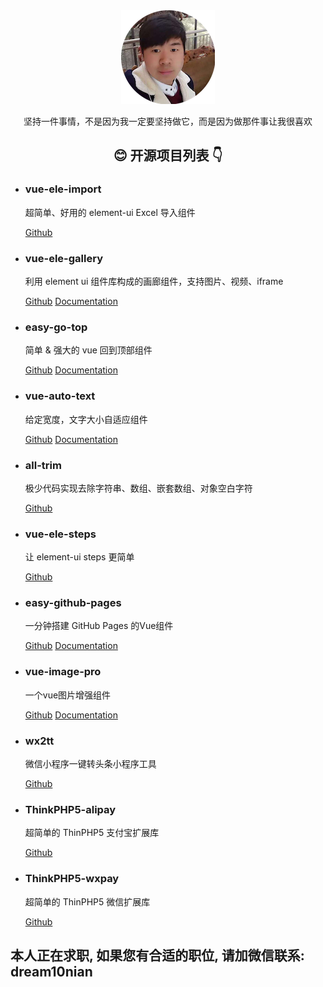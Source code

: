 <main>
  <section>
    <div align="center">
      <img  src="./avatar.png" alt="张超杰" />
      <p>坚持一件事情，不是因为我一定要坚持做它，而是因为做那件事让我很喜欢</p>
    </div>
  </section>

  <section>
    <h2 align="center">😊 开源项目列表 👇</h2>
    <ul>
      <li>
        <h3>vue-ele-import</h3>
        <p>
          超简单、好用的 element-ui Excel 导入组件
        </p>
        <p>
          <a href="https://github.com/dream2023/vue-ele-import">Github</a>
        </p>
      </li>
      <li>
        <h3>vue-ele-gallery</h3>
        <p>
          利用 element ui 组件库构成的画廊组件，支持图片、视频、iframe
        </p>
        <p>
          <a href="https://github.com/dream2023/vue-ele-gallery">Github</a>
          <a href="https://dream2023.github.io/vue-ele-gallery/">Documentation</a>
        </p>
      </li>
      <li>
        <h3>easy-go-top</h3>
        <p>
          简单 & 强大的 vue 回到顶部组件
        </p>
        <p>
          <a href="https://github.com/dream2023/easy-go-top">Github</a>
          <a href="https://dream2023.github.io/easy-go-top/">Documentation</a>
        </p>
      </li>
      <li>
        <h3>vue-auto-text</h3>
        <p>
          给定宽度，文字大小自适应组件
        </p>
        <p>
          <a href="https://github.com/dream2023/vue-auto-text">Github</a>
          <a href="https://dream2023.github.io/vue-auto-text/">Documentation</a>
        </p>
      </li>
      <li>
        <h3>all-trim</h3>
        <p>
          极少代码实现去除字符串、数组、嵌套数组、对象空白字符
        </p>
        <p>
          <a href="https://github.com/dream2023/all-trim">Github</a>
        </p>
      </li>
      <li>
        <h3>vue-ele-steps</h3>
        <p>
          让 element-ui steps 更简单
        </p>
        <p>
          <a href="https://github.com/dream2023/vue-ele-steps">Github</a>
        </p>
      </li>
      <li>
        <h3>easy-github-pages</h3>
        <p>
          一分钟搭建 GitHub Pages 的Vue组件
        </p>
        <p>
          <a href="https://github.com/dream2023/easy-github-pages">Github</a>
          <a href="https://dream2023.github.io/easy-github-pages/">Documentation</a>
        </p>
      </li>
      <li>
        <h3>vue-image-pro</h3>
        <p>
          一个vue图片增强组件
        </p>
        <p>
          <a href="https://github.com/dream2023/vue-image-pro">Github</a>
          <a href="https://dream2023.github.io/vue-image-pro/">Documentation</a>
        </p>
      </li>
      <li>
        <h3>wx2tt</h3>
        <p>
          微信小程序一键转头条小程序工具
        </p>
        <p>
          <a href="https://github.com/dream2023/wx2tt">Github</a>
        </p>
      </li>
      <li>
        <h3>ThinkPHP5-alipay</h3>
        <p>
          超简单的 ThinPHP5 支付宝扩展库
        </p>
        <p>
          <a href="https://github.com/dream2023/ThinkPHP5-alipay">Github</a>
        </p>
      </li>
      <li>
        <h3>ThinkPHP5-wxpay</h3>
        <p>
          超简单的 ThinPHP5 微信扩展库
        </p>
        <p>
          <a href="https://github.com/dream2023/ThinkPHP5-wxpay">Github</a>
        </p>
      </li>
    </ul>
  </section>
  <section>
    <h2>本人正在求职, 如果您有合适的职位, 请加微信联系: dream10nian</h2>
  </section>
</main>
